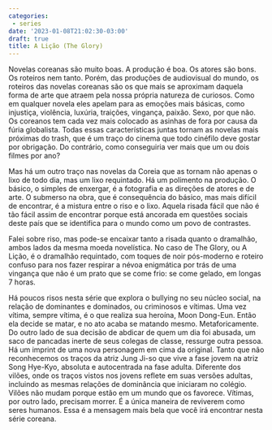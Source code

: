 ```yaml
---
categories:
 - series
date: '2023-01-08T21:02:30-03:00'
draft: true
title: A Lição (The Glory)
---
```


Novelas coreanas são muito boas. A produção é boa. Os atores são bons. Os roteiros nem tanto. Porém, das produções de audiovisual do mundo, os roteiros das novelas coreanas são os que mais se aproximam daquela forma de arte que atraem pela nossa própria natureza de curiosos. Como em qualquer novela eles apelam para as emoções mais básicas, como injustiça, violência, luxúria, traições, vingança, paixão. Sexo, por que não. Os coreanos tem cada vez mais colocado as asinhas de fora por causa da fúria globalista. Todas essas características juntas tornam as novelas mais próximas do trash, que é um traço do cinema que todo cinéfilo deve gostar por obrigação. Do contrário, como conseguiria ver mais que um ou dois filmes por ano?

Mas há um outro traço nas novelas da Coreia que as tornam não apenas o lixo de todo dia, mas um lixo requintado. Há um polimento na produção. O básico, o simples de enxergar, é a fotografia e as direções de atores e de arte. O submerso na obra, que é consequência do básico, mas mais difícil de encontrar, é a mistura entre o riso e o lixo. Aquela risada fácil que não é tão fácil assim de encontrar porque está ancorada em questões sociais deste país que se identifica para o mundo como um povo de contrastes.

Falei sobre riso, mas pode-se encaixar tanto a risada quanto o dramalhão, ambos lados da mesma moeda novelística. No caso de The Glory, ou A Lição, é o dramalhão requintado, com toques de noir pós-moderno e roteiro confuso para nos fazer respirar a névoa enigmática por trás de uma vingança que não é um prato que se come frio: se come gelado, em longas 7 horas.

Há poucos risos nesta série que explora o bullying no seu núcleo social, na relação de dominantes e dominados, ou criminosos e vítimas. Uma vez vítima, sempre vítima, é o que realiza sua heroína, Moon Dong-Eun. Então ela decide se matar, e no ato acaba se matando mesmo. Metaforicamente. Do outro lado de sua decisão de abdicar de quem um dia foi abusada, um saco de pancadas inerte de seus colegas de classe, ressurge outra pessoa. Há um imprint de uma nova personagem em cima da original. Tanto que não reconhecemos os traços da atriz Jung Ji-so que vive a fase jovem na atriz Song Hye-Kyo, absoluta e autocentrada na fase adulta. Diferente dos vilões, onde os traços vistos nos jovens reflete em suas versões adultas, incluindo as mesmas relações de dominância que iniciaram no colégio. Vilões não mudam porque estão em um mundo que os favorece. Vítimas, por outro lado, precisam morrer. É a única maneira de reviverem como seres humanos. Essa é a mensagem mais bela que você irá encontrar nesta série coreana.
